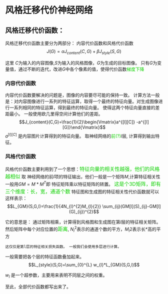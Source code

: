 # 风格迁移代价神经网络

## 风格迁移代价函数：

风格迁移代价函数主要分为两部分： 内容代价函数和风格代价函数
$$J(G)=\alpha J_{content}(C,G)+\beta J_{style}(S,G)$$

这里 $C$为输入的内容图像,$S$为输入的风格图像，$G$为生成的目标图像。
只有$G$为变量值，通过不断的迭代，改进$G$中各个像素的值，使得代价函数<font color="redG">梯度下降</font>

### 内容代价函数
内容代价函数要解决的问题是，图像的内容要尽可能的保持一致。
计算方法一般是：对内容图像进行一系列的特征运算，取得一个最终的特征向量。对生成图像进行一系列相同的特征运算，得到最终的特征向量。 使得这两个特征向量直接的差距最小。 一般使用欧几里得空间计算他们的差距。
$$J_{content}(C,G)=\frac{1}{2}\begin{Vmatrix}a^{[l][C]} -a^{[l][G]}\end{Vmatrix}$$
$a^{[l][C]}$ 是内容图片计算得到的特征向量。 取神经网络的<font color="redg">前(?)</font>$l$层, 计算得到输出特征。

### 风格代价函数
风格代价函数主要利用到了一个思想：<font color="redg" size=3>特征向量的相关性越强，他们的风格越相似</font>
取 神经网络的前$l$项的特征输出，他们一般是一个矩阵$M$,计算特征相关性一般用$GM=M*M^{T}$即 特征矩阵乘以特征矩阵的转置。
<font color="redg" size=3>这是个3D矩阵，即有三个维度：长，宽，通道个数</font>
特征图和生成图的特征相关性代价函数就可以这样表示：
$$L_{GM}(S,G,l)=\frac{1}{4N_{l}^{2}M_{l}{2}} \sum_{ij}(GM[l](S)_{ij}-GM[l](G)_{ij})^{2}$$

它的意思是： 通过矩阵相乘，计算得到风格图和生成图在第$l$层的特征相关矩阵。然后矩阵中每个对应位置的<font color="redg" size=3>距离</font>, $N_{l}^{2}$表示的通道个数的平方，$M_{l}{2}$表示长*高的平方

    这仅仅是第l层的特征相关损失函数。 一般我们会使用多层进行计算。

一般需要把各个层的特征函数叠加起来。
$$L_{style}(S,G)=\sum_{0}^{L} w_{l}*L_{GM}(S,G,l)$$

$w_{l}$ 是一个超参数，主要用来表明不同层之间的权重。

至此，全部代价函数都写出来了。
